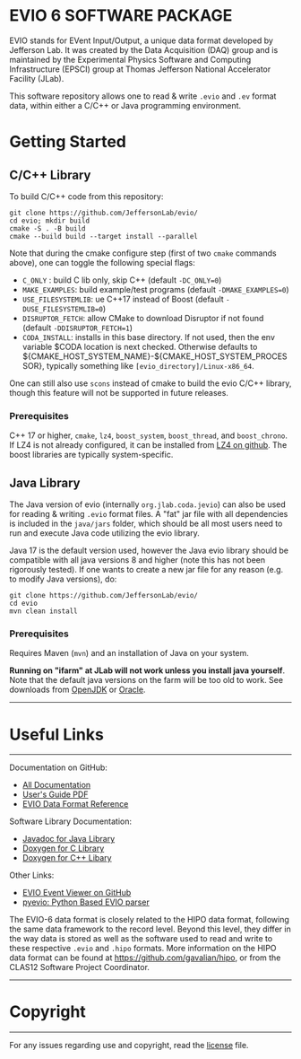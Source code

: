 # **EVIO 6 SOFTWARE PACKAGE**

EVIO stands for EVent Input/Output, a unique data format developed by Jefferson Lab. 
It was created by the Data Acquisition (DAQ) group and is maintained by the 
Experimental Physics Software and Computing Infrastructure (EPSCI) group at Thomas 
Jefferson National Accelerator Facility (JLab).

This software repository allows one to read & write `.evio` and `.ev` format data, 
within either a C/C++ or Java programming environment.

# **Getting Started**

## **C/C++ Library**

To build C/C++ code from this repository:

    git clone https://github.com/JeffersonLab/evio/
    cd evio; mkdir build
    cmake -S . -B build
    cmake --build build --target install --parallel

Note that during the cmake configure step (first of two `cmake` commands above), one can
toggle the following special flags:

* `C_ONLY` : build C lib only, skip C++ (default `-DC_ONLY=0`)
* `MAKE_EXAMPLES`: build example/test programs (default `-DMAKE_EXAMPLES=0`)
* `USE_FILESYSTEMLIB`: ue C++17 <filesystem> instead of Boost (default `-DUSE_FILESYSTEMLIB=0`)
* `DISRUPTOR_FETCH`: allow CMake to download Disruptor if not found (default `-DDISRUPTOR_FETCH=1`)
* `CODA_INSTALL`: installs in this base directory. If not used,
then the env variable $CODA location is next checked. Otherwise defaults to \${CMAKE_HOST_SYSTEM_NAME}-\${CMAKE_HOST_SYSTEM_PROCESSOR}, typically something like `[evio_directory]/Linux-x86_64`.

One can still also use `scons` instead of cmake to build the evio C/C++ library, though this feature
will not be supported in future releases.

### Prerequisites

C++ 17 or higher, `cmake`, `lz4`, `boost_system`, `boost_thread`, and `boost_chrono`. If LZ4 is not
already configured, it can be installed from [LZ4 on github](https://github.com/lz4/lz4). The boost
libraries are typically system-specific. 

## **Java Library**

The Java version of evio (internally `org.jlab.coda.jevio`) can also be used for reading & writing
`.evio` format files. A "fat" jar file with all dependencies is included in the `java/jars` folder,
which should be all most users need to run and execute Java code utilizing the evio library.

Java 17 is the default version used, however the Java evio library should be compatible with all
java versions 8 and higher (note this has not been rigorously tested). If one wants to create a 
new jar file for any reason (e.g. to modify Java versions), do:

    git clone https://github.com/JeffersonLab/evio/
    cd evio
    mvn clean install

### Prerequisites

Requires Maven (`mvn`) and an installation of Java on your system. 

**Running on "ifarm" at JLab will not work unless you install java yourself**. Note that the default java versions on the farm will be too old to 
work. See downloads from [OpenJDK](https://openjdk.org/install/) or [Oracle](https://www.oracle.com/java/technologies/javase/jdk17-archive-downloads.html).

-----------------------------

# **Useful Links**

----------------------------

Documentation on GitHub:

* [All Documentation](https://jeffersonlab.github.io/evio)
* [User's Guide PDF](https://jeffersonlab.github.io/evio/doc-6.0/users_guide/evio_Users_Guide.pdf)
* [EVIO Data Format Reference](https://jeffersonlab.github.io/evio/doc-6.0/format_guide/evio_Formats.pdf)

Software Library Documentation:

* [Javadoc for Java Library](https://jeffersonlab.github.io/evio/doc-6.0/javadoc/index.html)
* [Doxygen for C Library](https://jeffersonlab.github.io/evio/doc-6.0/doxygen/C/html/index.html)
* [Doxygen for C++ Libary](https://jeffersonlab.github.io/evio/doc-6.0/doxygen/CC/html/index.html)

Other Links:
* [EVIO Event Viewer on GitHub](https://github.com/JeffersonLab/JEventViewer)
* [pyevio: Python Based EVIO parser](https://github.com/JeffersonLab/pyevio)


The EVIO-6 data format is closely related to the HIPO data format, following the same data
framework to the record level. Beyond this level, they differ in the way data is stored as
well as the software used to read and write to these respective `.evio` and `.hipo` formats.
More information on the HIPO data format can be found at https://github.com/gavalian/hipo,
or from the CLAS12 Software Project Coordinator.

----------------------------

# **Copyright**

----------------------------

For any issues regarding use and copyright, read the [license](LICENSE.txt) file.

